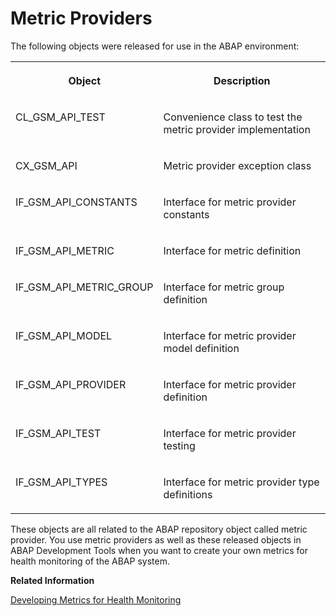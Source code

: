 <!-- loio07b7c9ee0d244681b3f3c4daad566b2d -->

# Metric Providers

The following objects were released for use in the ABAP environment:


<table>
<tr>
<th valign="top">

Object



</th>
<th valign="top">

Description



</th>
</tr>
<tr>
<td valign="top">

CL\_GSM\_API\_TEST



</td>
<td valign="top">

Convenience class to test the metric provider implementation



</td>
</tr>
<tr>
<td valign="top">

CX\_GSM\_API



</td>
<td valign="top">

Metric provider exception class



</td>
</tr>
<tr>
<td valign="top">

IF\_GSM\_API\_CONSTANTS



</td>
<td valign="top">

Interface for metric provider constants



</td>
</tr>
<tr>
<td valign="top">

IF\_GSM\_API\_METRIC



</td>
<td valign="top">

Interface for metric definition



</td>
</tr>
<tr>
<td valign="top">

IF\_GSM\_API\_METRIC\_GROUP



</td>
<td valign="top">

Interface for metric group definition



</td>
</tr>
<tr>
<td valign="top">

IF\_GSM\_API\_MODEL



</td>
<td valign="top">

Interface for metric provider model definition



</td>
</tr>
<tr>
<td valign="top">

IF\_GSM\_API\_PROVIDER



</td>
<td valign="top">

Interface for metric provider definition



</td>
</tr>
<tr>
<td valign="top">

IF\_GSM\_API\_TEST



</td>
<td valign="top">

Interface for metric provider testing



</td>
</tr>
<tr>
<td valign="top">

IF\_GSM\_API\_TYPES



</td>
<td valign="top">

Interface for metric provider type definitions



</td>
</tr>
</table>

These objects are all related to the ABAP repository object called metric provider. You use metric providers as well as these released objects in ABAP Development Tools when you want to create your own metrics for health monitoring of the ABAP system.

**Related Information**  


[Developing Metrics for Health Monitoring](developing-metrics-for-health-monitoring-a7a5cfa.md "Learn how you can add your own metrics to Health Monitoring in SAP Cloud ALM or SAP Focused Run.")

